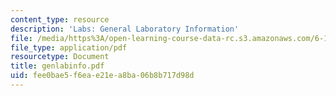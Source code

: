 ```yaml
---
content_type: resource
description: 'Labs: General Laboratory Information'
file: /media/https%3A/open-learning-course-data-rc.s3.amazonaws.com/6-111-introductory-digital-systems-laboratory-fall-2002/fee0bae5f6eae21ea8ba06b8b717d98d_genlabinfo.pdf
file_type: application/pdf
resourcetype: Document
title: genlabinfo.pdf
uid: fee0bae5-f6ea-e21e-a8ba-06b8b717d98d
---
```

